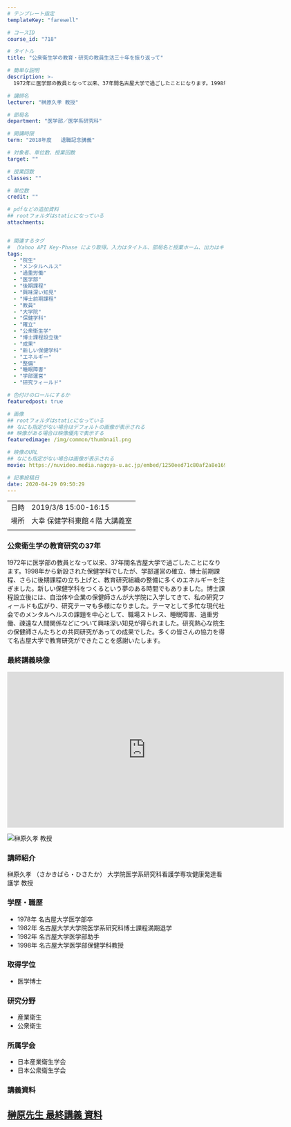 ```yaml
---
# テンプレート指定
templateKey: "farewell"

# コースID
course_id: "718"

# タイトル
title: "公衆衛生学の教育・研究の教員生活三十年を振り返って"

# 簡単な説明
description: >-
  1972年に医学部の教員となって以来、37年間名古屋大学で過ごしたことになります。1998年から新設された保健学科でしたが、学部運営の確立、博士前期課程、さらに後期課程の立ち上げと、教育研究組織の整備に多くのエネルギーを注ぎました。新しい保健学科をつくるという夢のある時間でもありました。博士課程設立後には、自治体や企業の保健師さんが大学院に入学してきて、私の研究フィールドも広がり、研究テーマも ....

# 講師名
lecturer: "榊原久孝 教授"

# 部局名
department: "医学部／医学系研究科"

# 開講時限
term: "2018年度	退職記念講義"

# 対象者、単位数、授業回数
target: ""

# 授業回数
classes: ""

# 単位数
credit: ""

# pdfなどの追加資料
## rootフォルダはstaticになっている
attachments:


# 関連するタグ
# （Yahoo API Key-Phase により取得。入力はタイトル、部局名と授業ホーム、出力はキーフレーズ（tags））
tags:
  - "院生"
  - "メンタルヘルス"
  - "過重労働"
  - "医学部"
  - "後期課程"
  - "興味深い知見"
  - "博士前期課程"
  - "教員"
  - "大学院"
  - "保健学科"
  - "確立"
  - "公衆衛生学"
  - "博士課程設立後"
  - "成果"
  - "新しい保健学科"
  - "エネルギー"
  - "整備"
  - "睡眠障害"
  - "学部運営"
  - "研究フィールド"

# 色付けのロールにするか
featuredpost: true

# 画像
## rootフォルダはstaticになっている
## なにも指定がない場合はデフォルトの画像が表示される
## 映像がある場合は映像優先で表示する
featuredimage: /img/common/thumbnail.png

# 映像のURL
## なにも指定がない場合は画像が表示される
movie: https://nuvideo.media.nagoya-u.ac.jp/embed/1250eed71c80af2a8e1690ee638e907053ef73a8

# 記事投稿日
date: 2020-04-29 09:50:29
---
```


|   |   |
|---|---|
| 日時 | 2019/3/8  15:00-16:15 |
| 場所 | 大幸 保健学科東館４階 大講義室 |
|   |   |


### 公衆衛生学の教育研究の37年

1972年に医学部の教員となって以来、37年間名古屋大学で過ごしたことになります。1998年から新設された保健学科でしたが、学部運営の確立、博士前期課程、さらに後期課程の立ち上げと、教育研究組織の整備に多くのエネルギーを注ぎました。新しい保健学科をつくるという夢のある時間でもありました。博士課程設立後には、自治体や企業の保健師さんが大学院に入学してきて、私の研究フィールドも広がり、研究テーマも多様になりました。テーマとして多忙な現代社会でのメンタルヘルスの課題を中心として、職場ストレス、睡眠障害、過重労働、疎遠な人間関係などについて興味深い知見が得られました。研究熱心な院生の保健師さんたちとの共同研究があっての成果でした。多くの皆さんの協力を得て名古屋大学で教育研究ができたことを感謝いたします。

### 最終講義映像

<iframe src="https://nuvideo.media.nagoya-u.ac.jp/embed/1250eed71c80af2a8e1690ee638e907053ef73a8" width="640" height="360" frameborder="0" allowfullscreen></iframe>




![榊原久孝 教授](https://ocw.nagoya-u.jp/files/718/sakakibara.jpg) 

### 講師紹介
榊原久孝 （さかきばら・ひさたか） 大学院医学系研究科看護学専攻健康発達看護学 教授


### 学歴・職歴

* 1978年 名古屋大学医学部卒
* 1982年 名古屋大学大学院医学系研究科博士課程満期退学
* 1982年 名古屋大学医学部助手
* 1998年 名古屋大学医学部保健学科教授

### 取得学位
* 医学博士

### 研究分野
* 産業衛生
* 公衆衛生

### 所属学会
* 日本産業衛生学会
* 日本公衆衛生学会


### 講義資料


[榊原先生 最終講義 資料](https://ocw.nagoya-u.jp/files/718/sakakibara_siryou.pdf) 
-----